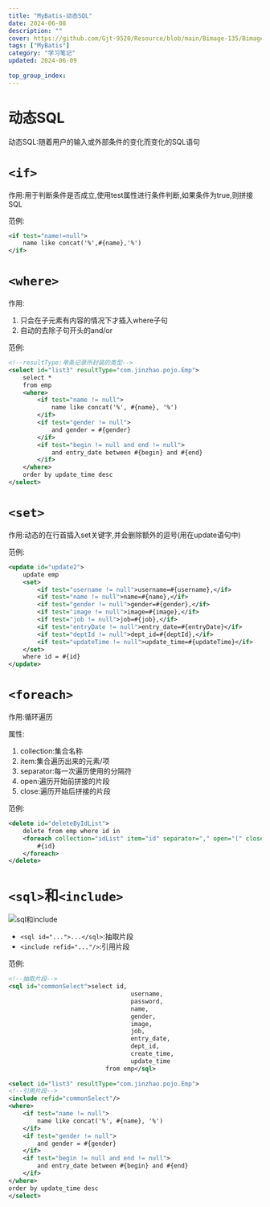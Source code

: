 ```yaml
---
title: "MyBatis-动态SQL"
date: 2024-06-08
description: ""
cover: https://github.com/Gjt-9520/Resource/blob/main/Bimage-135/Bimage41.jpg?raw=true
tags: ["MyBatis"]
category: "学习笔记"
updated: 2024-06-09
  
top_group_index: 
---
```


# 动态SQL

动态SQL:随着用户的输入或外部条件的变化而变化的SQL语句

# `<if>`

作用:用于判断条件是否成立,使用test属性进行条件判断,如果条件为true,则拼接SQL

范例:

```xml
<if test="name!=null">
    name like concat('%',#{name},'%')
</if>
```

# `<where>`

作用:
1. 只会在子元素有内容的情况下才插入where子句
2. 自动的去除子句开头的and/or

范例:

```xml
<!--resultType:单条记录所封装的类型-->
<select id="list3" resultType="com.jinzhao.pojo.Emp">
    select *
    from emp
    <where>
        <if test="name != null">
            name like concat('%', #{name}, '%')
        </if>
        <if test="gender != null">
            and gender = #{gender}
        </if>
        <if test="begin != null and end != null">
            and entry_date between #{begin} and #{end}
        </if>
    </where>
    order by update_time desc
</select>
```

# `<set>`

作用:动态的在行首插入set关键字,并会删除额外的逗号(用在update语句中)

范例:

```xml
<update id="update2">
    update emp
    <set>
        <if test="username != null">username=#{username},</if>
        <if test="name != null">name=#{name},</if>
        <if test="gender != null">gender=#{gender},</if>
        <if test="image != null">image=#{image},</if>
        <if test="job != null">job=#{job},</if>
        <if test="entryDate != null">entry_date=#{entryDate}</if>
        <if test="deptId != null">dept_id=#{deptId},</if>
        <if test="updateTime != null">update_time=#{updateTime}</if>
    </set>
    where id = #{id}
</update>
```

# `<foreach>`

作用:循环遍历

属性:
1. collection:集合名称
2. item:集合遍历出来的元素/项
3. separator:每一次遍历使用的分隔符
4. open:遍历开始前拼接的片段
5. close:遍历开始后拼接的片段

范例:

```xml
<delete id="deleteByIdList">
    delete from emp where id in
    <foreach collection="idList" item="id" separator="," open="(" close=")">
        #{id}
    </foreach>
</delete>
```

# `<sql>`和`<include>`

![sql和include](../images/sql和include.png)

- `<sql id="...">...</sql>`:抽取片段        
- `<include refid="..."/>`:引用片段

范例:

```xml
<!--抽取片段-->
<sql id="commonSelect">select id,
                                  username,
                                  password,
                                  name,
                                  gender,
                                  image,
                                  job,
                                  entry_date,
                                  dept_id,
                                  create_time,
                                  update_time
                           from emp</sql>
    
<select id="list3" resultType="com.jinzhao.pojo.Emp">
<!--引用片段-->
<include refid="commonSelect"/>
<where>
    <if test="name != null">
        name like concat('%', #{name}, '%')
    </if>
    <if test="gender != null">
        and gender = #{gender}
    </if>
    <if test="begin != null and end != null">
        and entry_date between #{begin} and #{end}
    </if>
</where>
order by update_time desc
</select>
```